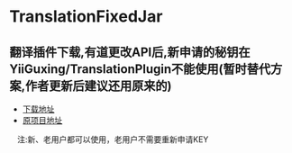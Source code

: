# TranslationFixedJar
翻译插件下载,有道更改API后,新申请的秘钥在YiiGuxing/TranslationPlugin不能使用(暂时替代方案,作者更新后建议还用原来的)
------
- [下载地址](https://raw.githubusercontent.com/yfbdxz/TranslationFixedJar/master/TranslationPlugin.zip)
- [原项目地址](https://github.com/YiiGuxing/TranslationPlugin/tree/v1.3.4)

　注:新、老用户都可以使用，老用户不需要重新申请KEY
